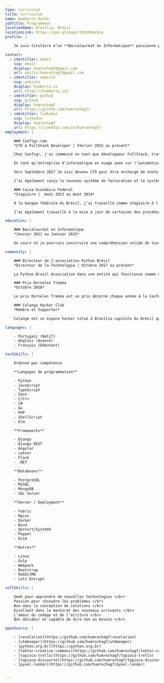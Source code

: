 ```yaml
---
type: curriculum
title: Curriculum
name: Humberto Rocha
jobTitle: Programmeur
locationName: Brasília, Brésil
locationLink: https://goo.gl/maps/tQjUhUex5cy
profile: |

    Je suis titulaire d’un **Baccalauréat en Informatique** passionné par l’Open Source, le codage et le goût de la typographie. Je suis également un membre actif de la [communauté Python brésilienne](http://python.org.br) et un passionné de la **culture maker** qui aime partager des idées sur la technologie, la communauté et l’automatisation.

contact:
  - identifier: email
    svg: email
    display: humrochagf@gmail.com
    url: mailto:humrochagf@gmail.com
  - identifier: website
    svg: website
    display: humberto.io
    url: https://humberto.io/
  - identifier: github
    svg: github
    display: humrochagf
    url: https://github.com/humrochagf/
  - identifier: linkedin
    svg: linkedin
    display: humrochagf
    url: https://linkedin.com/in/humrochagf/
employment: |

    ### Configr.com
    *CTO & FullStack Developer | Février 2015 au présent*

    Chez Configr, j'ai commencé en tant que développeur FullStack, travaillant avec Django en tant que backend et moteur de template Django et bootstrap pour le frontend du produit principal. Ma première tâche consistait à renforcer le gestionnaire DNS en convertant la [RFC 1035] (https://www.ietf.org/rfc/rfc1035.txt) dans une interface convivial et automatisé communiquant avec les autres produits.

    En tant qu’entreprise d’informatique en nuage axée sur l’automatisation, j’ai travaillé avec le bâtiment d’automatisation en nuage, en maintenant et en fixant l’automatisation et les processus de déploiement en travaillant avec Puppet, Fabric, Nginx, Bind, Uwsgi, PHP-FPM, Upstart, Systemd parmi d'autres.

    Vers Septembre 2017 Je suis devenu CTO pour être enchargé de toute la pile de technologie de l’entreprise et de gérer l’équipe. Je dirige le processus de migration du produit principal de la nouvelle version de Django et de transformer son architecture en une architecture API avec Django REST Framework comme Backend et Angular comme Frontend.

    J’ai également conçu le nouveau système de facturation et le système de whitelabel en fonction du modèle d’affaires du revendeur. Maintenant, je devance la scission du produit principal introduire des services indépendants.

    ### Caixa Econômica Federal
    *Stagiaire |  Août 2013 au Août 2014*

    À la banque fédérale du Brésil, j’ai travaillé comme stagiaire à l’élaboration d’une application de bureau avec C# pour analyser de grandes quantités de données à partir des factures de téléphone de tous ses organismes alimentant le système interne responsable d’exécuter les validations internes.

    J’ai également travaillé à la mise à jour de certaines des procédures de serveurs SQL et des vues du système interne, puis j’ai été invité à travailler à faire le processus ETL d’un projet de migration de données en utilisant Pentaho

education: |

    ### Baccalauréat en Informatique
    *Janvier 2011 au Janvier 2015*

    Un cours où je pourrais construire une compréhension solide de tous les aspects de l'informatique à partir de la base.

community: |

    ### Directeur de l'association Python Brésil
    *Directeur de la Technologie | Octobre 2017 au présent*

    La Python Brasil Association dans une entité qui fonctionne comme une interface pour promouvoir les communautés Python à travers le pays. Je travaille comme bénévole élu par le conseil pour maintenir l’infrastructure de l’association (sites Web, DNS, courriel, plateforme de discours, organisation Github et autres).

    ### Prix Dorneles Treméa
    *Octobre 2018*

    Le prix Dorneles Treméa est un prix décerné chaque année à la Conférence Python Brésil aux membres de la communauté Python brésilienne qui maintient en vie l’esprit de collaboration, d’entrepreneuriat et d’engagement envers la communauté. Il a été nommé en l’honneur de l’un des fondateurs de la communauté brésilienne Python qui est malheureusement décédé en 2011.

    ### Calango Hacker Club
    *Membre et Supporter*

    Calango est un espace hacker situé à Brasília capitale du Brésil qui est un endroit où ses membres peuvent partager ses morceaux de connaissances sur la liberté, le logiciel libre, open source, matériel ouvert, la culture du fabricant et exercer leur curiosité.

languages: |

    - Portugais (Natif)
    - Anglais (Avancé)
    - Français (Débutant)

techSkills: |

    Ordonné par compétence

    **Langages de programmation**

    - Python
    - JavaScript
    - TypeScript
    - Sass
    - C/C++
    - C#
    - Go
    - PHP
    - ShellScript
    - Elm

    **Frameworks**

    - Django
    - Django REST
    - Angular
    - Lektor
    - Flask
    - .NET

    **Databases**

    - PostgreSQL
    - MySQL
    - MongoDB
    - SQL Server

    **Server / Deployment**

    - Fabric
    - Nginx
    - Docker
    - Bind
    - Upstart/Systemd
    - Puppet
    - Exim

    **Autres**

    - Linux
    - Gulp
    - Webpack
    - Bootstrap
    - RabbitMQ
    - Lets Encrypt

softSkills: |

    Geek pour apprendre de nouvelles technologies </br>
    Passion pour résoudre les problèmes </br>
    Bon dans la conception de solutions </br>
    Excellent dans le mentorat des nouveaux arrivants </br>
    L’amour du codage et de l’écriture </br>
    Bon décideur et capable de dire non au besoin </br>

openSource: |

    - [revelation](https://github.com/humrochagf/revelation)
    - [utmkeeper](https://github.com/humrochagf/utmkeeper)
    - [python.org.br](https://python.org.br)
    - [lektor-creative-commons](https://github.com/humrochagf/lektor-creative-commons)
    - [tapioca-trello](https://github.com/humrochagf/tapioca-trello)
    - [tapioca-discourse](https://github.com/humrochagf/tapioca-discourse)
    - [pyxel-lander](https://github.com/humrochagf/pyxel-lander)


---
```

